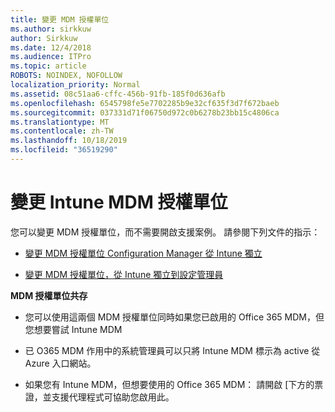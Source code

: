```yaml
---
title: 變更 MDM 授權單位
ms.author: sirkkuw
author: Sirkkuw
ms.date: 12/4/2018
ms.audience: ITPro
ms.topic: article
ROBOTS: NOINDEX, NOFOLLOW
localization_priority: Normal
ms.assetid: 08c51aa6-cffc-456b-91fb-185f0d636afb
ms.openlocfilehash: 6545798fe5e7702285b9e32cf635f3d7f672baeb
ms.sourcegitcommit: 037331d71f06750d972c0b6278b23bb15c4806ca
ms.translationtype: MT
ms.contentlocale: zh-TW
ms.lasthandoff: 10/18/2019
ms.locfileid: "36519290"
---
```

# <a name="change-intune-mdm-authority"></a>變更 Intune MDM 授權單位

您可以變更 MDM 授權單位，而不需要開啟支援案例。 請參閱下列文件的指示：
  
- [變更 MDM 授權單位 Configuration Manager 從 Intune 獨立](https://docs.microsoft.com/sccm/mdm/deploy-use/migrate-change-mdm-authority)
    
- [變更 MDM 授權單位，從 Intune 獨立到設定管理員](https://docs.microsoft.com/sccm/mdm/deploy-use/change-mdm-authority)
    
 **MDM 授權單位共存**
  
- 您可以使用這兩個 MDM 授權單位同時如果您已啟用的 Office 365 MDM，但您想要嘗試 Intune MDM
    
- 已 O365 MDM 作用中的系統管理員可以只將 Intune MDM 標示為 active 從 Azure 入口網站。
    
- 如果您有 Intune MDM，但想要使用的 Office 365 MDM： 請開啟 [下方的票證，並支援代理程式可協助您啟用此。
    

